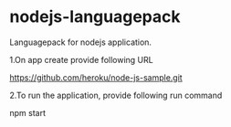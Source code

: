 # nodejs-languagepack
Languagepack for nodejs application.

1.On app create provide following URL

https://github.com/heroku/node-js-sample.git

2.To run the application, provide following run command

npm start
